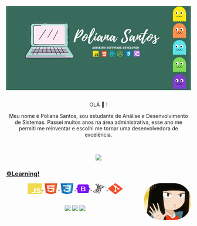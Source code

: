 <div align="center">
  <a href="https://github.com/PollySantos/PollySantos/blob/main/My%20Banner.jpeg?raw=true">
    <img align="center" title="imagen" alt="PollySantos" width="700" src="https://github.com/PollySantos/PollySantos/blob/main/My%20Banner.jpeg?raw=true" style="margin-bottom: 0px;">
  </a>
</div>

<br>
<p align="center">OLÁ 👋 !</p>
<p align="center">Meu nome é Poliana Santos, sou estudante de Análise e Desenvolvimento de Sistemas.
Passei muitos anos na área administrativa, esse ano me permiti me reinventar e escolhi me tornar uma desenvolvedora de excelência. </p>

##

<br>
<div align="center">
  <a href="https://github.com/pollysantos">
  <img height="180em" src="https://github-readme-stats.vercel.app/api?username=pollysantos&show_icons=true&theme=gotham&include_all_commits=true&count_private=true"/>
</div>
 
  ### ⚙️Learning!
  <!--LINGUAGENS:-->
  <div style="display: inline_block" align="center">
  <img align="center" title="Javascript" alt="Polly-Js" height="30" width="40" src="https://raw.githubusercontent.com/devicons/devicon/master/icons/javascript/javascript-plain.svg">
  <img align="center" title="HTML" alt="Polly-HTML" height="30" width="40" src="https://raw.githubusercontent.com/devicons/devicon/master/icons/html5/html5-original.svg">
  <img align="center" title="CSS" alt="Polly-CSS" height="30" width="40" src="https://raw.githubusercontent.com/devicons/devicon/master/icons/css3/css3-original.svg">
  <!--FRAMEWORKS:-->
  <img align="center" title="Bootstrap" alt="Polly-Bootstrap" height="30" width="40" src="https://raw.githubusercontent.com/devicons/devicon/master/icons/bootstrap/bootstrap-original.svg">  
  <!--BANCOS:-->
  <img align="center" title="SQL Server" alt="Lucas-SQLServer" height="30" width="40"      src="https://raw.githubusercontent.com/devicons/devicon/master/icons/microsoftsqlserver/microsoftsqlserver-plain.svg">
  <!--FERRAMENTAS:--> 
  <img align="center" title="GIT" alt="Polly-Git" height="30" width="40" src="https://raw.githubusercontent.com/devicons/devicon/master/icons/git/git-original.svg">
  <img align="right" alt="polly-pic" height="100" style="border-radius:45px;" src="https://github.com/PollySantos/PollySantos/blob/main/Gif-%20Sawako.gif?raw=true">
 </div/>
  
  ##
 
<div align="center">
  <a href = "mailto:zpolianasantos@gmail.com"><img src="https://img.shields.io/badge/-Gmail-%23333?style=for-the-badge&logo=gmail&logoColor=white" target="_blank"></a>
  <a href="https://www.linkedin.com/in/polianasantoss" target="_blank"><img src="https://img.shields.io/badge/-LinkedIn-%230077B5?style=for-the-badge&logo=linkedin&logoColor=white" target="_blank"></a> 
<img src="https://github.com/pollysantos/pollysantos/blob/output/github-contribution-grid-snake.svg">
<br>
<a align="center" href="https://github.com/pollysantos">




